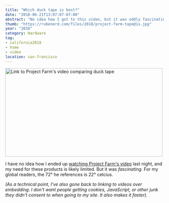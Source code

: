 ```yaml
---
title: "Which duck tape is best?"
date: "2018-06-21T13:07:07-07:00"
abstract: "No idea how I got to this video, but it was oddly fascinating."
thumb: "https://rubenerd.com/files/2018/project-farm-tape@1x.jpg"
year: "2018"
category: Hardware
tag:
- california2018
- home
- video
location: san-francisco
---
```

<p><a href="https://www.youtube.com/watch?v=UbXy3c2oAfA"><img src="https://rubenerd.com/files/2018/project-farm-tape@1x.jpg" srcset="https://rubenerd.com/files/2018/project-farm-tape@1x.jpg 1x, https://rubenerd.com/files/2018/project-farm-tape@2x.jpg 2x" alt="Link to Project Farm's video comparing duck tape" style="width:500px; height:281px;" /></a></p>

I have no idea how I ended up [watching Project Farm's video] last night, and my need for these products is likely limited. But it was *fascinating*. For my global readers, the 72° he references is 22° celcius.

*(As a technical point, I've also gone back to linking to videos over embedding. I don't want people getting cookies, JavaScript, or other junk they didn't consent to when going to my site. It also makes it faster).*

[watching Project Farm's video]: https://www.youtube.com/watch?v=UbXy3c2oAfA

